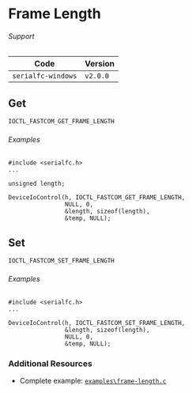 # Frame Length

###### Support
| Code           | Version
| -------------- | --------
| `serialfc-windows` | `v2.0.0` 

## Get
```c
IOCTL_FASTCOM_GET_FRAME_LENGTH
```

###### Examples
```
#include <serialfc.h>
...

unsigned length;

DeviceIoControl(h, IOCTL_FASTCOM_GET_FRAME_LENGTH, 
				NULL, 0, 
				&length, sizeof(length), 
				&temp, NULL);	
```


## Set
```c
IOCTL_FASTCOM_SET_FRAME_LENGTH
```

###### Examples
```
#include <serialfc.h>
...

DeviceIoControl(h, IOCTL_FASTCOM_SET_FRAME_LENGTH, 
				&length, sizeof(length), 
				NULL, 0, 
				&temp, NULL);
```


### Additional Resources
- Complete example: [`examples\frame-length.c`](https://github.com/commtech/serialfc-windows/blob/master/examples/frame-length.c)
